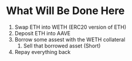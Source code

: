 # What Will Be Done Here

1. Swap ETH into WETH (ERC20 version of ETH)
2. Deposit ETH into AAVE
3. Borrow some assest with the WETH collateral
   1. Sell that borrowed asset (Short)
4. Repay everything back

